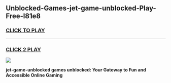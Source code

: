 
## Unblocked-Games-jet-game-unblocked-Play-Free-l81e8
<h3>
<a href="https://premium76.site?title=jet-game-unblocked&ref=10A">CLICK TO PLAY</a></h3>
<hr>

<h3>
<a href="https://premium76.site?title=jet-game-unblocked&ref=10A">CLICK 2 PLAY</a>
  
</h3>

<a href="https://premium76.site?title=jet-game-unblocked&ref=10A"><img src="https://clearcache.store/games.png"></a>


**jet-game-unblocked games unblocked: Your Gateway to Fun and Accessible Online Gaming**
